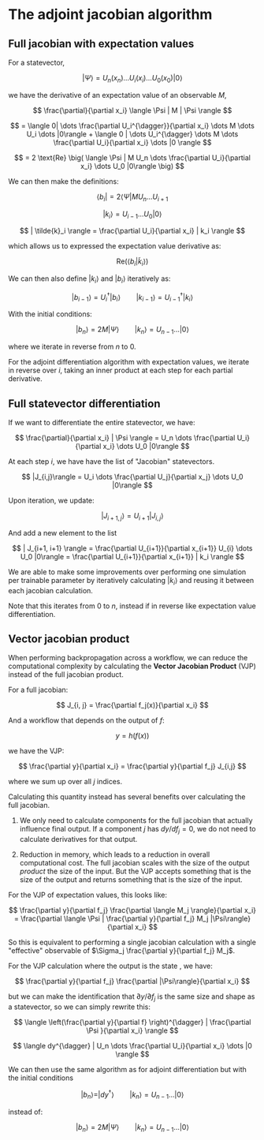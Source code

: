 # The adjoint jacobian algorithm

## Full jacobian with expectation values

For a statevector,

$$
| \Psi \rangle = U_n(x_n) \dots U_i (x_i) \dots U_0(x_0) |0\rangle
$$

we have the derivative of an expectation value of an observable $M$,

$$
\frac{\partial}{\partial x_i} \langle \Psi | M | \Psi \rangle
$$

$$
= \langle 0| \dots \frac{\partial U_i^{\dagger}}{\partial x_i} \dots M \dots
U_i \dots |0\rangle +
\langle 0 | \dots U_i^{\dagger} \dots M \dots \frac{\partial U_i}{\partial x_i} \dots |0 \rangle
$$

$$
= 2 \text{Re} \big( \langle \Psi | M U_n \dots \frac{\partial U_i}{\partial x_i}  \dots U_0 |0\rangle \big)
$$

We can then make the definitions:

$$
\langle b_i|  = 2 \langle \Psi | M U_n \dots U_{i+1}
$$

$$
|k_i \rangle  = U_{i-1} \dots U_0 |0\rangle
$$

$$
| \tilde{k}_i \rangle = \frac{\partial U_i}{\partial x_i} | k_i \rangle
$$

which allows us to expressed the expectation value derivative as:

$$
\text{Re}\big( \langle b_i | \tilde{k}_i \rangle \big)
$$

We can then also define $|k_i\rangle$ and $|b_i\rangle$ iteratively as:

$$
|b_{i-1} \rangle = U^{\dagger}_i |b_i\rangle \qquad |k_{i-1}\rangle = U^{\dagger}_{i-1} |k_i \rangle
$$

With the initial conditions:

$$
| b_n \rangle = 2  M |\Psi \rangle \qquad |k_n\rangle = U_{n-1} \dots |0\rangle
$$

where we iterate in reverse from $n$ to $0$.

For the adjoint differentiation algorithm with expectation values, we iterate in reverse over $i$, taking an inner product at each step for each partial derivative.

## Full statevector differentiation

If we want to differentiate the entire statevector, we have:

$$
\frac{\partial}{\partial x_i} | \Psi \rangle = 
U_n \dots \frac{\partial U_i}{\partial x_i} \dots U_0 |0\rangle
$$

At each step $i$, we have have the list of "Jacobian" statevectors.

$$
|J_{i,j}\rangle = U_i \dots \frac{\partial U_j}{\partial x_j} \dots U_0 |0\rangle
$$

Upon iteration, we update:

$$
| J_{i+1, j} \rangle = U_{i+1} |J_{i, j} \rangle
$$

And add a new element to the list

$$
| J_{i+1, i+1} \rangle = \frac{\partial U_{i+1}}{\partial x_{i+1}} U_{i} \dots U_0 |0\rangle = \frac{\partial U_{i+1}}{\partial x_{i+1}} | k_i \rangle
$$

We are able to make some improvements over performing one simulation per trainable parameter by iteratively calculating $|k_i\rangle$ and reusing it between each jacobian calculation.

Note that this iterates from $0$ to $n$, instead if in reverse like expectation value differentiation.

## Vector jacobian product

When performing backpropagation across a workflow, we can reduce the computational complexity by calculating the <b>Vector Jacobian Product</b> (VJP) instead of the full jacobian product.

For a full jacobian:

$$
J_{i, j} = \frac{\partial f_j(x)}{\partial x_i}
$$

And a workflow that depends on the output of $f$:

$$
y = h(f(x))
$$

we have the VJP:

$$
\frac{\partial y}{\partial x_i} = \frac{\partial y}{\partial f_j}  J_{i,j} 
$$

where we sum up over all $j$ indices.

Calculating this quantity instead has several benefits over calculating the full jacobian.  

1. We only need to calculate components for the full jacobian that actually influence final output.  If a component $j$  has $dy/df_j = 0$, we do not need to calculate derivatives for that output.

2. Reduction in memory, which leads to a reduction in overall computational cost. The full jacobian scales with the size of the output *product* the size of the input.  But the VJP accepts something that is the size of the output and returns something that is the size of the input.

For the VJP of expectation values, this looks like:

$$
\frac{\partial y}{\partial f_j}  \frac{\partial \langle M_j \rangle}{\partial x_i} = \frac{\partial \langle \Psi | \frac{\partial y}{\partial f_j} M_j |\Psi\rangle}{\partial x_i}
$$

So this is equivalent to performing a single jacobian calculation with a single "effective" observable of $\Sigma_j \frac{\partial y}{\partial f_j} M_j$.

For the VJP calculation where the output is the state , we have:

$$
\frac{\partial y}{\partial f_j} \frac{\partial |\Psi\rangle}{\partial x_i}
$$

but we can make the identification that $\partial y/ \partial f_j$ is the same size and shape as a statevector, so we can simply rewrite this:

$$
\langle \left(\frac{\partial y}{\partial f} \right)^{\dagger} | \frac{\partial \Psi }{\partial x_i} \rangle
$$

$$
\langle dy^{\dagger} | U_n \dots \frac{\partial U_i}{\partial x_i} \dots |0 \rangle
$$ 

We can then use the same algorithm as for adjoint differentiation but with the initial conditions 

$$
| b_n \rangle = |dy^{\dagger} \rangle  \qquad |k_n\rangle = U_{n-1} \dots |0\rangle
$$

instead of:

$$
| b_n \rangle = 2  M |\Psi \rangle \qquad |k_n\rangle = U_{n-1} \dots |0\rangle
$$